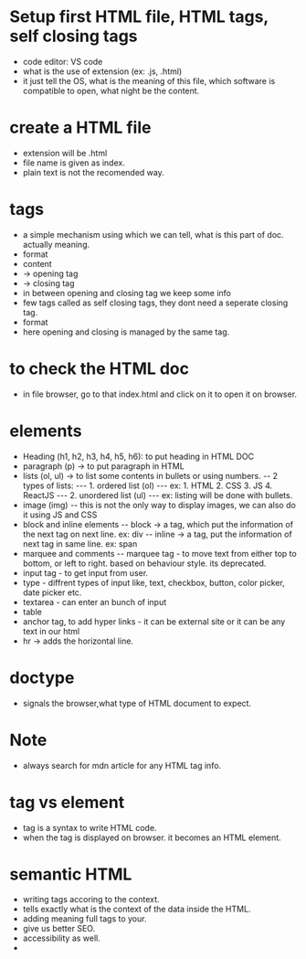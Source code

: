 # Setup first HTML file, HTML tags, self closing tags

- code editor: VS code
- what is the use of extension (ex: .js, .html)
- it just tell the OS, what is the meaning of this file, which software is compatible to open, what night be the content.

# create a HTML file

- extension will be .html
- file name is given as index.
- plain text is not the recomended way.

# tags

- a simple mechanism using which we can tell, what is this part of doc. actually meaning.
- format
- <tagname> content </tagname>
- <tagname> -> opening tag
- </tagname> -> closing tag
- in between opening and closing tag we keep some info
- few tags called as self closing tags, they dont need a seperate closing tag.
- format <tagname />
- here opening and closing is managed by the same tag.

# to check the HTML doc

- in file browser, go to that index.html and click on it to open it on browser.

# elements

- Heading (h1, h2, h3, h4, h5, h6): to put heading in HTML DOC
- paragraph (p) -> to put paragraph in HTML
- lists (ol, ul) -> to list some contents in bullets or using numbers.
  -- 2 types of lists:
  --- 1. ordered list (ol)
  --- ex: 1. HTML 2. CSS 3. JS 4. ReactJS
  --- 2. unordered list (ul)
  --- ex: listing will be done with bullets.
- image (img)
  -- this is not the only way to display images, we can also do it using JS and CSS
- block and inline elements
  -- block -> a tag, which put the information of the next tag on next line. ex: div
  -- inline -> a tag, put the information of next tag in same line. ex: span
- marquee and comments
  -- marquee tag - to move text from either top to bottom, or left to right. based on behaviour style. its deprecated.
- input tag - to get input from user.
- type - diffrent types of input like, text, checkbox, button, color picker, date picker etc.
- textarea - can enter an bunch of input
- table
- anchor tag, to add hyper links - it can be external site or it can be any text in our html
- hr -> adds the horizontal line.

# doctype

- signals the browser,what type of HTML document to expect.

# Note

- always search for mdn article for any HTML tag info.

# tag vs element

- tag is a syntax to write HTML code.
- when the tag is displayed on browser. it becomes an HTML element.

# semantic HTML

- writing tags accoring to the context.
- tells exactly what is the context of the data inside the HTML.
- adding meaning full tags to your.
- give us better SEO.
- accessibility as well.
-
